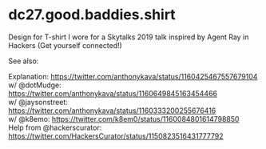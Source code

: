 # dc27.good.baddies.shirt
Design for T-shirt I wore for a Skytalks 2019 talk inspired by Agent Ray in Hackers (Get yourself connected!)

See also:

Explanation: https://twitter.com/anthonykava/status/1160425467557679104<br />
w/ @dotMudge: https://twitter.com/anthonykava/status/1160649845163454466<br />
w/ @jaysonstreet: https://twitter.com/anthonykava/status/1160333200255676416<br />
w/ @k8emo: https://twitter.com/k8em0/status/1160084801614798850<br />
Help from @hackerscurator: https://twitter.com/HackersCurator/status/1150823516431777792<br />
